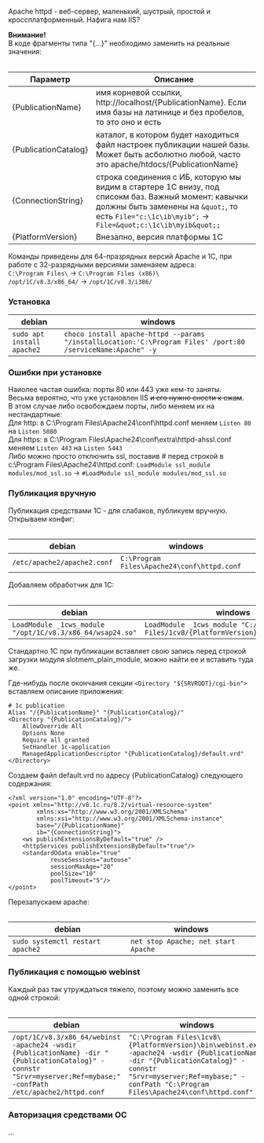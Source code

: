 Apache httpd - веб-сервер, маленький, шустрый, простой и кроссплатформенный. Нафига нам IIS?  
  
**Внимание!**  
В коде фрагменты типа "{...}" необходимо заменить на реальные значения:
###### 
| Параметр | Описание |
| --- | --- |
| {PublicationName} | имя корневой ссылки, http://localhost/{PublicationName}. Если имя базы на латинице и без пробелов, то это оно и есть  |
| {PublicationCatalog} | каталог, в котором будет находиться файл настроек публикации нашей базы. Может быть асболютно любой, часто это apache/htdocs/{PublicationName} |
 | {ConnectionString} | строка соединения с ИБ, которую мы видим в стартере 1С внизу, под списокм баз. Важный момент: кавычки должны быть заменены на `&quot;`, то есть `File="c:\1c\ib\myib";` -> `File=&quot;c:\1c\ib\myib&quot;;` |
 | {PlatformVersion} | Внезапно, версия платформы 1С |  

Команды приведены для 64-празрядных версий Apache и 1С, при работе с 32-разрядными версиями заменаяем адреса:  
`C:\Program Files\` -> `C:\Program Files (x86)\`  
`/opt/1C/v8.3/x86_64/` -> `/opt/1C/v8.3/i386/`  

### Установка  
| **debian** | **windows** |
| ---------- | ----------- |
| `sudo apt install apache2` | `choco install apache-httpd --params "/installLocation:'C:\Program Files' /port:80 /serviceName:Apache" -y` |  

### Ошибки при установке  
Наиолее частая ошибка: порты 80 или 443 уже кем-то заняты.  
Весьма вероятно, что уже установлен IIS ~~и его нужно снести к ежам~~.  
В этом случае либо освобождаем порты, либо меняем их на нестандартные:  
Для http: в C:\Program Files\Apache24\conf\httpd.conf меняем `Listen 80` на `Listen 5080`  
Для https: в C:\Program Files\Apache24\conf\extra\httpd-ahssl.conf меняем `Listen 443` на `Listen 5443`  
Либо можно просто отключить ssl, поставив # перед строкой в c:\Program Files\Apache24\httpd.conf:
`LoadModule ssl_module modules/mod_ssl.so` -> `#LoadModule ssl_module modules/mod_ssl.so`
  
### Публикация вручную  
Публикация средствами 1С - для слабаков, публикуем вручную. Открываем конфиг:  
######  
| **debian** | **windows** |
| ---------- | ----------- |
| `/etc/apache2/apache2.conf` | `C:\Program Files\Apache24\conf\httpd.conf` |

Добавляем обработчик для 1С:  
######  
| **debian** | **windows** |
| ---------- | ----------- |
| `LoadModule _1cws_module "/opt/1C/v8.3/x86_64/wsap24.so"` | `LoadModule _1cws_module "C:/Program Files/1cv8/{PlatformVersion}/bin/wsap24.dll"` |  

Стандартно 1С при публикации вставляет свою запись перед строкой загрузки модуля slotmem_plain_module, можно найти ее и вставить туда же.   
  
Где-нибудь после окончания секции `<Directory "${SRVROOT}/cgi-bin">` вставляем описание приложения:  
```
# 1c publication
Alias "/{PublicationName}" "{PublicationCatalog}/"
<Directory "{PublicationCatalog}/">
    AllowOverride All
    Options None
    Require all granted
    SetHandler 1c-application
    ManagedApplicationDescriptor "{PublicationCatalog}/default.vrd"
</Directory>

```
  
Создаем файл default.vrd по адресу {PublicationCatalog} следующего содержания:  
```
<?xml version="1.0" encoding="UTF-8"?>
<point xmlns="http://v8.1c.ru/8.2/virtual-resource-system"
		xmlns:xs="http://www.w3.org/2001/XMLSchema"
		xmlns:xsi="http://www.w3.org/2001/XMLSchema-instance"
		base="/{PublicationName}"
		ib="{ConnectionString}">
	<ws publishExtensionsByDefault="true" />
	<httpServices publishExtensionsByDefault="true"/>
	<standardOdata enable="true"
			reuseSessions="autouse"
			sessionMaxAge="20"
			poolSize="10"
			poolTimeout="5"/>
</point>
```

Перезапускаем apache:  
######  
| **debian** | **windows** |
| --- | --- |
| `sudo systemctl restart apache2` | `net stop Apache; net start Apache` |  

### Публикация с помощью webinst  
Каждый раз так утруждаться тяжело, поэтому можно заменить все одной строкой:  
######  
| **debian** | **windows** |
| --- | --- |
| `/opt/1C/v8.3/x86_64/webinst -apache24 -wsdir {PublicationName} -dir "{PublicationCatalog}" -connstr "Srvr=myserver;Ref=mybase;" -confPath /etc/apache2/httpd.conf` | `"C:\Program Files\1cv8\{PlatformVersion}\bin\webinst.exe" -apache24 -wsdir {PublicationName} -dir "{PublicationCatalog}" -connstr "Srvr=myserver;Ref=mybase;" -confPath "C:\Program Files\Apache24\conf\httpd.conf"` |  

### Авторизация средствами ОС
...  

